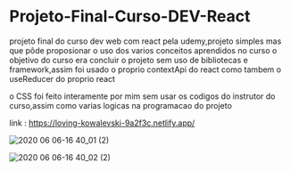 # Projeto-Final-Curso-DEV-React

projeto final do curso dev web com react pela udemy,projeto simples mas que pôde proposionar o uso dos varios conceitos aprendidos no curso
o objetivo do curso era concluir o projeto sem uso de bibliotecas e framework,assim foi usado o proprio contextApi do react como tambem o useReducer do proprio react

o CSS foi feito interamente por mim sem usar os codigos do instrutor do curso,assim como varias logicas na programacao do projeto

link : https://loving-kowalevski-9a2f3c.netlify.app/


![2020 06 06-16 40_01 (2)](https://user-images.githubusercontent.com/57047448/83953190-97558d00-a814-11ea-850a-809d5d44d351.png)

![2020 06 06-16 40_02 (2)](https://user-images.githubusercontent.com/57047448/83953193-9b81aa80-a814-11ea-8847-ead90c524c63.png)
